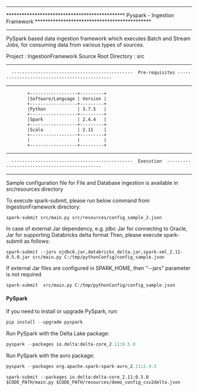 ***************************************************************************************************************************
**********************************************  Pyspark - Ingestion Framework *********************************************
***************************************************************************************************************************



PySpark based data ingestion framework which executes Batch and Stream Jobs, for consuming data from various types of 
sources.

Project 				: IngestionFramework
Source Root Directory 	: src


---------------------------------------------------------------------------------------------------------------------------
	  ----------------------------------------------  Pre-requisites ---------------------------------------------
---------------------------------------------------------------------------------------------------------------------------


			+------------------+---------+
			|Software/Language | Version |
			+------------------+---------+
			|Python	           | 3.7.5   |
			+------------------+---------+
			|Spark	           | 2.4.4   |
			+------------------+---------+
			|Scala	           | 2.11    |
			+------------------+---------+
			|    	           |         |
			+------------------+---------+


---------------------------------------------------------------------------------------------------------------------------
	  ----------------------------------------------  Execution  ---------------------------------------------
---------------------------------------------------------------------------------------------------------------------------

Sample configuration file for File and Database ingestion is available in src/resources directory

To execute spark-submit, please run below command from IngestionFramework directory:


	spark-submit src/main.py src/resources/config_sample_2.json

In case of external Jar dependency, 
		e.g. jdbc Jar for connecting to Oracle, Jar for supporting Databricks delta format
Then, please execute spark-submit as follows:

	spark-submit --jars ojdbc6.jar,databricks_delta.jar,spark-xml_2.11-0.5.0.jar src/main.py C:/tmp/pythonConfig/config_sample.json


If external Jar files are configured in SPARK_HOME, then "--jars" parameter is not required
	
	spark-submit  src/main.py C:/tmp/pythonConfig/config_sample.json

#### PySpark

If you need to install or upgrade PySpark, run:



```python
pip install --upgrade pyspark
```

Run PySpark with the Delta Lake package:

```python
pyspark --packages io.delta:delta-core_2.11:0.5.0
```

Run PySpark with the avro package:

```python
pyspark --packages org.apache.spark:spark-avro_2.11:2.4.5
```

```
spark-submit --packages io.delta:delta-core_2.11:0.5.0 $CODE_PATH/main.py $CODE_PATH/resources/demo_config_csv2delta.json
```